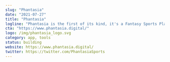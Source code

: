 ```yaml
---
slug: "Phantasia"
date: "2021-07-27"
title: "Phantasia"
logline: "Phantasia is the first of its kind, it's a Fantasy Sports Platform that leverages blockchain technology, bringing the benefits of blockchain to the end users. The application allows users to play their favorite fantasy sports games while betting against their friends."
cta: "https://www.phantasia.digital/"
logo: /img/phantasia_logo.svg
category: app, tools
status: building
website: https://www.phantasia.digital/
twitter: https://twitter.com/PhantasiaSports
---
```

